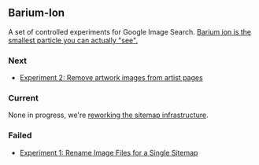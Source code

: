 ## Barium-Ion

A set of controlled experiments for Google Image Search. [Barium ion is the smallest particle you can actually "see".](http://physics.stackexchange.com/questions/104523/which-is-the-smallest-known-particle-that-scientists-have-actually-seen-with-th)

### Next

* [Experiment 2: Remove artwork images from artist pages](https://github.com/artsy/barium-ion/issues/1)

### Current

None in progress, we're [reworking the sitemap infrastructure](https://github.com/artsy/cinder/issues/86).

### Failed

* [Experiment 1: Rename Image Files for a Single Sitemap](https://github.com/artsy/barium-ion/issues/2)

